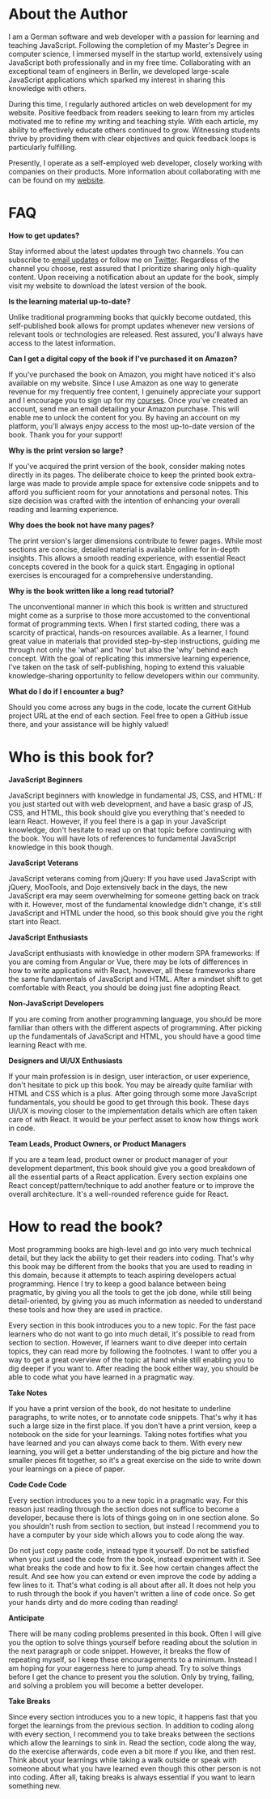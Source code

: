 # About the Author

I am a German software and web developer with a passion for learning and teaching JavaScript. Following the completion of my Master's Degree in computer science, I immersed myself in the startup world, extensively using JavaScript both professionally and in my free time. Collaborating with an exceptional team of engineers in Berlin, we developed large-scale JavaScript applications which sparked my interest in sharing this knowledge with others.

During this time, I regularly authored articles on web development for my website. Positive feedback from readers seeking to learn from my articles motivated me to refine my writing and teaching style. With each article, my ability to effectively educate others continued to grow. Witnessing students thrive by providing them with clear objectives and quick feedback loops is particularly fulfilling.

Presently, I operate as a self-employed web developer, closely working with companies on their products. More information about collaborating with me can be found on my [website](https://www.robinwieruch.de/).

# FAQ

**How to get updates?**

Stay informed about the latest updates through two channels. You can subscribe to [email updates](https://rwieruch.substack.com/) or follow me on [Twitter](https://twitter.com/rwieruch). Regardless of the channel you choose, rest assured that I prioritize sharing only high-quality content. Upon receiving a notification about an update for the book, simply visit my website to download the latest version of the book.

**Is the learning material up-to-date?**

Unlike traditional programming books that quickly become outdated, this self-published book allows for prompt updates whenever new versions of relevant tools or technologies are released. Rest assured, you'll always have access to the latest information.

**Can I get a digital copy of the book if I've purchased it on Amazon?**

If you've purchased the book on Amazon, you might have noticed it's also available on my website. Since I use Amazon as one way to generate revenue for my frequently free content, I genuinely appreciate your support and I encourage you to sign up for my [courses](https://courses.robinwieruch.de/). Once you've created an account, send me an email detailing your Amazon purchase. This will enable me to unlock the content for you. By having an account on my platform, you'll always enjoy access to the most up-to-date version of the book. Thank you for your support!

**Why is the print version so large?**

If you've acquired the print version of the book, consider making notes directly in its pages. The deliberate choice to keep the printed book extra-large was made to provide ample space for extensive code snippets and to afford you sufficient room for your annotations and personal notes. This size decision was crafted with the intention of enhancing your overall reading and learning experience.

**Why does the book not have many pages?**

The print version's larger dimensions contribute to fewer pages. While most sections are concise, detailed material is available online for in-depth insights. This allows a smooth reading experience, with essential React concepts covered in the book for a quick start. Engaging in optional exercises is encouraged for a comprehensive understanding.

**Why is the book written like a long read tutorial?**

The unconventional manner in which this book is written and structured might come as a surprise to those more accustomed to the conventional format of programming texts. When I first started coding, there was a scarcity of practical, hands-on resources available. As a learner, I found great value in materials that provided step-by-step instructions, guiding me through not only the 'what' and 'how' but also the 'why' behind each concept. With the goal of replicating this immersive learning experience, I've taken on the task of self-publishing, hoping to extend this valuable knowledge-sharing opportunity to fellow developers within our community.

**What do I do if I encounter a bug?**

Should you come across any bugs in the code, locate the current GitHub project URL at the end of each section. Feel free to open a GitHub issue there, and your assistance will be highly valued!

# Who is this book for?

**JavaScript Beginners**

JavaScript beginners with knowledge in fundamental JS, CSS, and HTML: If you just started out with web development, and have a basic grasp of JS, CSS, and HTML, this book should give you everything that's needed to learn React. However, if you feel there is a gap in your JavaScript knowledge, don't hesitate to read up on that topic before continuing with the book. You will have lots of references to fundamental JavaScript knowledge in this book though.

**JavaScript Veterans**

JavaScript veterans coming from jQuery: If you have used JavaScript with jQuery, MooTools, and Dojo extensively back in the days, the new JavaScript era may seem overwhelming for someone getting back on track with it. However, most of the fundamental knowledge didn't change, it's still JavaScript and HTML under the hood, so this book should give you the right start into React.

**JavaScript Enthusiasts**

JavaScript enthusiasts with knowledge in other modern SPA frameworks: If you are coming from Angular or Vue, there may be lots of differences in how to write applications with React, however, all these frameworks share the same fundamentals of JavaScript and HTML. After a mindset shift to get comfortable with React, you should be doing just fine adopting React.

**Non-JavaScript Developers**

If you are coming from another programming language, you should be more familiar than others with the different aspects of programming. After picking up the fundamentals of JavaScript and HTML, you should have a good time learning React with me.

**Designers and UI/UX Enthusiasts**

If your main profession is in design, user interaction, or user experience, don't hesitate to pick up this book. You may be already quite familiar with HTML and CSS which is a plus. After going through some more JavaScript fundamentals, you should be good to get through this book. These days UI/UX is moving closer to the implementation details which are often taken care of with React. It would be your perfect asset to know how things work in code.

**Team Leads, Product Owners, or Product Managers**

If you are a team lead, product owner or product manager of your development department, this book should give you a good breakdown of all the essential parts of a React application. Every section explains one React concept/pattern/technique to add another feature or to improve the overall architecture. It's a well-rounded reference guide for React.

# How to read the book?

Most programming books are high-level and go into very much technical detail, but they lack the ability to get their readers into coding. That's why this book may be different from the books that you are used to reading in this domain, because it attempts to teach aspiring developers actual programming. Hence I try to keep a good balance between being pragmatic, by giving you all the tools to get the job done, while still being detail-oriented, by giving you as much information as needed to understand these tools and how they are used in practice.

Every section in this book introduces you to a new topic. For the fast pace learners who do not want to go into much detail, it's possible to read from section to section. However, if learners want to dive deeper into certain topics, they can read more by following the footnotes. I want to offer you a way to get a great overview of the topic at hand while still enabling you to dig deeper if you want to. After reading the book either way, you should be able to code what you have learned in a pragmatic way.

**Take Notes**

If you have a print version of the book, do not hesitate to underline paragraphs, to write notes, or to annotate code snippets. That's why it has such a large size in the first place. If you don't have a print version, keep a notebook on the side for your learnings. Taking notes fortifies what you have learned and you can always come back to them. With every new learning, you will get a better understanding of the big picture and how the smaller pieces fit together, so it's a great exercise on the side to write down your learnings on a piece of paper.

**Code Code Code**

Every section introduces you to a new topic in a pragmatic way. For this reason just reading through the section does not suffice to become a developer, because there is lots of things going on in one section alone. So you shouldn't rush from section to section, but instead I recommend you to have a computer by your side which allows you to code along the way.

Do not just copy paste code, instead type it yourself. Do not be satisfied when you just used the code from the book, instead experiment with it. See what breaks the code and how to fix it. See how certain changes affect the result. And see how you can extend or even improve the code by adding a few lines to it. That's what coding is all about after all. It does not help you to rush through the book if you haven't written a line of code once. So get your hands dirty and do more coding than reading!

**Anticipate**

There will be many coding problems presented in this book. Often I will give you the option to solve things yourself before reading about the solution in the next paragraph or code snippet. However, it breaks the flow of repeating myself, so I keep these encouragements to a minimum. Instead I am hoping for your eagerness here to jump ahead. Try to solve things before I get the chance to present you the solution. Only by trying, failing, and solving a problem you will become a better developer.

**Take Breaks**

Since every section introduces you to a new topic, it happens fast that you forget the learnings from the previous section. In addition to coding along with every section, I recommend you to take breaks between the sections which allow the learnings to sink in. Read the section, code along the way, do the exercise afterwards, code even a bit more if you like, and then rest. Think about your learnings while taking a walk outside or speak with someone about what you have learned even though this other person is not into coding. After all, taking breaks is always essential if you want to learn something new.
